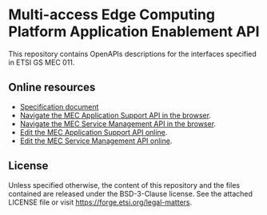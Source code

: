 # Multi-access Edge Computing Platform Application Enablement API 

This repository contains OpenAPIs descriptions for the interfaces specified in ETSI GS MEC 011.

## Online resources

* [Specification document](https://www.etsi.org/deliver/etsi_gs/MEC/001_099/011/02.01.01_60/gs_MEC011v020101p.pdf)
* [Navigate the MEC Application Support API in the browser](https://forge.etsi.org/swagger/ui/?url=https://forge.etsi.org/gitlab/mec/gs011-app-enablement-api/raw/master/MecAppSupportApi.yaml).
* [Navigate the MEC Service Management API in the browser](https://forge.etsi.org/swagger/ui/?url=https://forge.etsi.org/gitlab/mec/gs011-app-enablement-api/raw/master/MecServiceMgmtApi.yaml).
* [Edit the MEC Application Support API online](https://forge.etsi.org/swagger/editor/?url=https://forge.etsi.org/gitlab/mec/gs011-app-enablement-api/raw/master/MecAppSupportApi.yaml).
* [Edit the MEC Service Management API online](https://forge.etsi.org/swagger/editor/?url=https://forge.etsi.org/gitlab/mec/gs011-app-enablement-api/raw/master/MecServiceMgmtApi.yaml).

## License

Unless specified otherwise, the content of this repository and the files contained are released under the BSD-3-Clause license.
See the attached LICENSE file or visit https://forge.etsi.org/legal-matters.